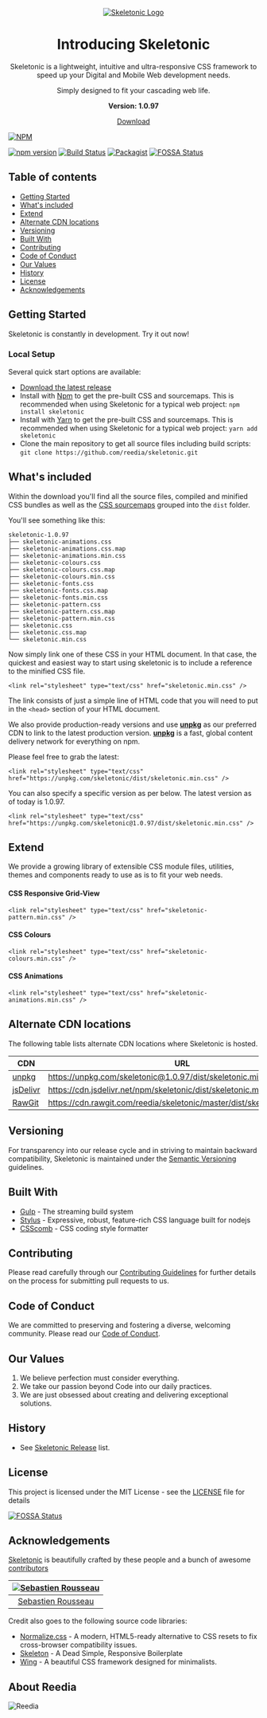 <p align="center">
	<a href="https://skeletonic.io">
		<img src="https://github.com/reedia/skeletonic/raw/master/images/skeletonic.png" alt="Skeletonic Logo"  />
	</a>  
</p>

<h1 align="center">Introducing Skeletonic</h1>

<p align="center">Skeletonic is a lightweight, intuitive and ultra-responsive CSS framework to speed up your Digital and Mobile Web development needs.</p>

<p align="center">Simply designed to fit your cascading web life.</p>

<p align="center"><strong>Version: 1.0.97</strong></p>

<p align="center">
  <a href="https://github.com/reedia/skeletonic/archive/v1.0.97.zip" class="button primary">Download</a>
</p>

[![NPM](https://nodei.co/npm/skeletonic.png)](https://nodei.co/npm/skeletonic/)

[![npm version](https://badge.fury.io/js/skeletonic.svg)](https://badge.fury.io/js/skeletonic)
[![Build Status](https://travis-ci.org/reedia/skeletonic.svg?branch=master)](https://travis-ci.org/reedia/skeletonic)
[![Packagist](https://img.shields.io/badge/license-MIT-blue.svg)](https://skeletonic.github.io/license)
[![FOSSA Status](https://app.fossa.io/api/projects/git%2Bgithub.com%2Freedia%2Fskeletonic.svg?type=shield)](https://app.fossa.io/projects/git%2Bgithub.com%2Freedia%2Fskeletonic?ref=badge_shield)

## Table of contents

- [Getting Started](#getting-started)
- [What's included](#whats-included)
- [Extend](#extend)
- [Alternate CDN locations](#alternate-cdn-locations)
- [Versioning](#versioning)
- [Built With](#built-with)
- [Contributing](#contributing)
- [Code of Conduct](#code-of-conduct)
- [Our Values](#our-values)
- [History](#history)
- [License](#license)
- [Acknowledgements](#acknowledgements)

## Getting Started

Skeletonic is constantly in development. Try it out now!
### Local Setup

Several quick start options are available:

-   [Download the latest release](https://github.com/reedia/skeletonic/archive/v1.0.97.zip)
-   Install with [Npm](https://www.npmjs.com/package/skeletonic) to get the pre-built CSS and sourcemaps. This is recommended when using Skeletonic for a typical web project: ```npm install skeletonic```
-   Install with [Yarn](https://yarnpkg.com/en/package/skeletonic) to get the pre-built CSS and sourcemaps. This is recommended when using Skeletonic for a typical web project: ```yarn add skeletonic```
-   Clone the main repository to get all source files including build scripts: `git clone https://github.com/reedia/skeletonic.git`

## What's included

Within the download you'll find all the source files, compiled and minified CSS bundles as well as the [CSS sourcemaps](https://developers.google.com/web/tools/chrome-devtools/javascript/source-maps) grouped into the ```dist``` folder. 

You'll see something like this:

```
skeletonic-1.0.97
├── skeletonic-animations.css
├── skeletonic-animations.css.map
├── skeletonic-animations.min.css
├── skeletonic-colours.css
├── skeletonic-colours.css.map
├── skeletonic-colours.min.css
├── skeletonic-fonts.css
├── skeletonic-fonts.css.map
├── skeletonic-fonts.min.css
├── skeletonic-pattern.css
├── skeletonic-pattern.css.map
├── skeletonic-pattern.min.css
├── skeletonic.css
├── skeletonic.css.map
└── skeletonic.min.css
```
Now simply link one of these CSS in your HTML document. In that case, the quickest and easiest way to start using skeletonic is to include a reference to the minified CSS file.

```<link rel="stylesheet" type="text/css" href="skeletonic.min.css" />```

The link consists of just a simple line of HTML code that you will need to put in the ```<head>```  section of your HTML document.

We also provide production-ready versions and use **[unpkg](https://unpkg.com/)** as our preferred CDN to link to the latest production version. **[unpkg](https://unpkg.com/)** is a fast, global content delivery network for everything on npm.  

Please feel free to grab the latest:

```<link rel="stylesheet" type="text/css" href="https://unpkg.com/skeletonic/dist/skeletonic.min.css" />```

You can also specify a specific version as per below. The latest version as of today is 1.0.97.

```<link rel="stylesheet" type="text/css" href="https://unpkg.com/skeletonic@1.0.97/dist/skeletonic.min.css" />```

## Extend

We provide a growing library of extensible CSS module files, utilities, themes and components ready to use as is to fit your web needs.
#### CSS Responsive Grid-View
```<link rel="stylesheet" type="text/css" href="skeletonic-pattern.min.css" />```

#### CSS Colours
```<link rel="stylesheet" type="text/css" href="skeletonic-colours.min.css" />```

#### CSS Animations
```<link rel="stylesheet" type="text/css" href="skeletonic-animations.min.css" />```

## Alternate CDN locations
The following table lists alternate CDN locations where Skeletonic is hosted.

| CDN | URL | HTTPS | Combo |
|---|---|---|---|
| [unpkg](https://unpkg.com/) | https://unpkg.com/skeletonic@1.0.97/dist/skeletonic.min.css | Yes | No |
| [jsDelivr](https://www.jsdelivr.com/) | https://cdn.jsdelivr.net/npm/skeletonic/dist/skeletonic.min.css  | Yes | Yes |
| [RawGit](http://rawgit.com/) | https://cdn.rawgit.com/reedia/skeletonic/master/dist/skeletonic.min.css | Yes | No |

## Versioning
For transparency into our release cycle and in striving to maintain backward compatibility, Skeletonic is maintained under the [Semantic Versioning](https://semver.org/) guidelines. 

## Built With
-   [Gulp](https://gulpjs.com/) - The streaming build system
-   [Stylus](http://stylus-lang.com/) - Expressive, robust, feature-rich CSS language built for nodejs
-   [CSScomb](http://csscomb.com/) - CSS coding style formatter

## Contributing

Please read carefully through our [Contributing Guidelines](https://github.com/reedia/skeletonic/blob/master/CONTRIBUTING.md) for further details on the process for submitting pull requests to us.

## Code of Conduct
We are committed to preserving and fostering a diverse, welcoming community. Please read our [Code of Conduct](https://github.com/reedia/skeletonic/blob/master/CODE_OF_CONDUCT.md).

## Our Values
1.  We believe perfection must consider everything.
2.  We take our passion beyond Code into our daily practices.
3.  We are just obsessed about creating and delivering exceptional solutions.

## History

*   See [Skeletonic Release](https://github.com/reedia/skeletonic/releases) list.


## License

This project is licensed under the MIT License - see the [LICENSE](https://github.com/reedia/skeletonic/blob/master/LICENSE) file for details


[![FOSSA Status](https://app.fossa.io/api/projects/git%2Bgithub.com%2Freedia%2Fskeletonic.svg?type=large)](https://app.fossa.io/projects/git%2Bgithub.com%2Freedia%2Fskeletonic?ref=badge_large)

## Acknowledgements

[Skeletonic](https://skeletonic.io) is beautifully crafted by these people and a bunch of awesome [contributors](https://github.com/reedia/skeletonic/graphs/contributors)

[![Sebastien Rousseau](https://avatars0.githubusercontent.com/u/1394998?s=117)](https://sebastienrousseau.co.uk) |
|:---:
[Sebastien Rousseau](https://github.com/sebastienrousseau) |

Credit also goes to the following source code libraries:
-   [Normalize.css](http://necolas.github.io/normalize.css/) - A modern, HTML5-ready alternative to CSS resets to fix cross-browser compatibility issues.
-   [Skeleton](http://www.getskeleton.com) - A Dead Simple, Responsive Boilerplate
-   [Wing](http://usewing.ml/) - A beautiful CSS framework designed for minimalists.

## About Reedia

![Reedia](https://avatars0.githubusercontent.com/u/488747?s=200)
